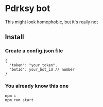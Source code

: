 
# Pdrksy bot

This might look homophobic, but it's really not

## Install


### Create a config.json file
```
{
  "token": "your_token",
  "botId": your_bot_id // number
}
```

### You already know this one
```
npm i
npm run start
```
